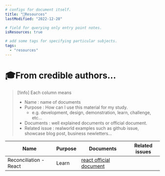 ```yaml
---
# configs for document itself.
title: "🚚Resources"
lastModified: "2022-12-28"

# field for querying only entry point notes.
isResources: true

# add some tags for specifying particular subjects.
tags:
  - "resources"
---
```

# 🎓From credible authors...
> [!info] Each column means
> - Name : name of documents
> - Purpose : How can I use this material for my study.
> 	- e.g. development, design, demonstration, learn, challenge, etc...
> - Documents : well explained documents or official document.
> - Related issue : realworld examples such as github issue, showcase blog post, business newletters...

| Name                   | Purpose | Documents                                                               | Related issues |
| ---------------------- | ------- | ----------------------------------------------------------------------- | -------------- |
| Reconciliation - React | Learn   | [react official document](https://reactjs.org/docs/reconciliation.html) |                |
